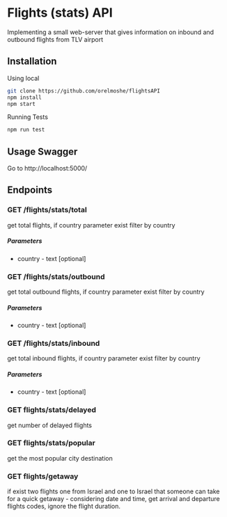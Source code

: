 # Flights (stats) API

Implementing a small web-server that gives information on inbound and outbound flights from TLV airport

## Installation

Using local

```bash
git clone https://github.com/orelmoshe/flightsAPI
npm install
npm start
```

Running Tests

```bash
npm run test
```

## Usage Swagger

Go to http://localhost:5000/

## Endpoints

### GET /flights/stats/total

get total flights, if country parameter exist filter by country

##### Parameters

- country - text [optional]

### GET /flights/stats/outbound

get total outbound flights, if country parameter exist filter by country

##### Parameters

- country - text [optional]

### GET /flights/stats/inbound

get total inbound flights, if country parameter exist filter by country

##### Parameters

- country - text [optional]

### GET flights/stats/delayed

get number of delayed flights

### GET flights/stats/popular

get the most popular city destination

### GET flights/getaway

if exist two flights one from Israel and one to Israel that someone can take for a quick getaway -
considering date and time, get arrival and departure flights codes, ignore the flight duration.
